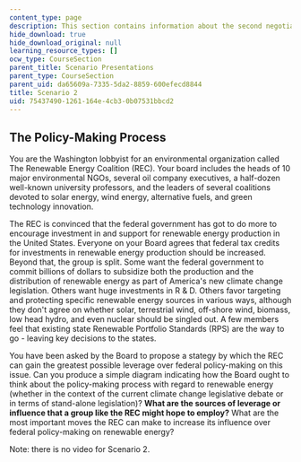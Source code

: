 ```yaml
---
content_type: page
description: This section contains information about the second negotiation scenario.
hide_download: true
hide_download_original: null
learning_resource_types: []
ocw_type: CourseSection
parent_title: Scenario Presentations
parent_type: CourseSection
parent_uid: da65609a-7335-5da2-8859-600efecd8844
title: Scenario 2
uid: 75437490-1261-164e-4cb3-0b07531bbcd2
---
```


The Policy-Making Process
-------------------------

You are the Washington lobbyist for an environmental organization called The Renewable Energy Coalition (REC). Your board includes the heads of 10 major environmental NGOs, several oil company executives, a half-dozen well-known university professors, and the leaders of several coalitions devoted to solar energy, wind energy, alternative fuels, and green technology innovation.

The REC is convinced that the federal government has got to do more to encourage investment in and support for renewable energy production in the United States. Everyone on your Board agrees that federal tax credits for investments in renewable energy production should be increased. Beyond that, the group is split. Some want the federal government to commit billions of dollars to subsidize both the production and the distribution of renewable energy as part of America's new climate change legislation. Others want huge investments in R & D. Others favor targeting and protecting specific renewable energy sources in various ways, although they don't agree on whether solar, terrestrial wind, off-shore wind, biomass, low head hydro, and even nuclear should be singled out. A few members feel that existing state Renewable Portfolio Standards (RPS) are the way to go - leaving key decisions to the states.

You have been asked by the Board to propose a stategy by which the REC can gain the greatest possible leverage over federal policy-making on this issue. Can you produce a simple diagram indicating how the Board ought to think about the policy-making process with regard to renewable energy (whether in the context of the current climate change legislative debate or in terms of stand-alone legislation)? **What are the sources of leverage or influence that a group like the REC might hope to employ?** What are the most important moves the REC can make to increase its influence over federal policy-making on renewable energy?

Note: there is no video for Scenario 2.